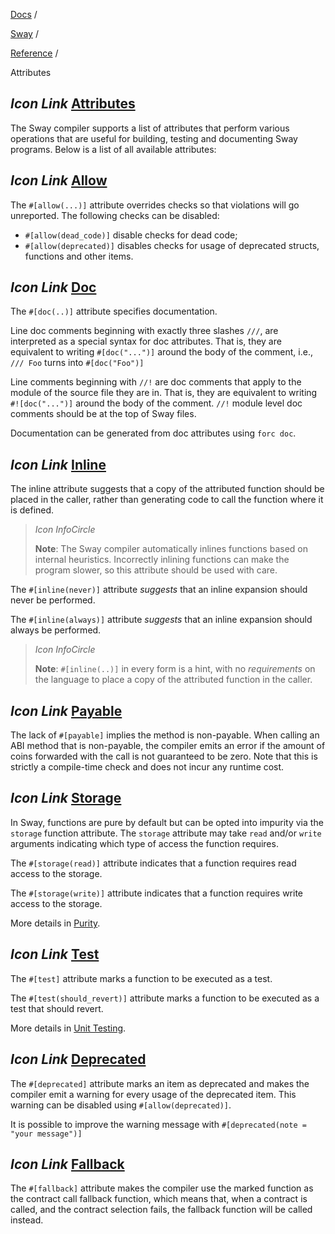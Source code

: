 [Docs](https://docs.fuel.network/) /

[Sway](https://docs.fuel.network/docs/sway/) /

[Reference](https://docs.fuel.network/docs/sway/reference/) /

Attributes

## _Icon Link_ [Attributes](https://docs.fuel.network/docs/sway/reference/attributes/\#attributes)

The Sway compiler supports a list of attributes that perform various operations that are useful for building, testing and documenting Sway programs. Below is a list of all available attributes:

## _Icon Link_ [Allow](https://docs.fuel.network/docs/sway/reference/attributes/\#allow)

The `#[allow(...)]` attribute overrides checks so that violations will go unreported. The following checks can be disabled:

- `#[allow(dead_code)]` disable checks for dead code;
- `#[allow(deprecated)]` disables checks for usage of deprecated structs, functions and other items.

## _Icon Link_ [Doc](https://docs.fuel.network/docs/sway/reference/attributes/\#doc)

The `#[doc(..)]` attribute specifies documentation.

Line doc comments beginning with exactly three slashes `///`, are interpreted as a special syntax for doc attributes. That is, they are equivalent to writing `#[doc("...")]` around the body of the comment, i.e., `/// Foo` turns into `#[doc("Foo")]`

Line comments beginning with `//!` are doc comments that apply to the module of the source file they are in. That is, they are equivalent to writing `#![doc("...")]` around the body of the comment. `//!` module level doc comments should be at the top of Sway files.

Documentation can be generated from doc attributes using `forc doc`.

## _Icon Link_ [Inline](https://docs.fuel.network/docs/sway/reference/attributes/\#inline)

The inline attribute suggests that a copy of the attributed function should be placed in the caller, rather than generating code to call the function where it is defined.

> _Icon InfoCircle_
>
> **Note**: The Sway compiler automatically inlines functions based on internal heuristics. Incorrectly inlining functions can make the program slower, so this attribute should be used with care.

The `#[inline(never)]` attribute _suggests_ that an inline expansion should never be performed.

The `#[inline(always)]` attribute _suggests_ that an inline expansion should always be performed.

> _Icon InfoCircle_
>
> **Note**: `#[inline(..)]` in every form is a hint, with no _requirements_
> on the language to place a copy of the attributed function in the caller.

## _Icon Link_ [Payable](https://docs.fuel.network/docs/sway/reference/attributes/\#payable)

The lack of `#[payable]` implies the method is non-payable. When calling an ABI method that is non-payable, the compiler emits an error if the amount of coins forwarded with the call is not guaranteed to be zero. Note that this is strictly a compile-time check and does not incur any runtime cost.

## _Icon Link_ [Storage](https://docs.fuel.network/docs/sway/reference/attributes/\#storage)

In Sway, functions are pure by default but can be opted into impurity via the `storage` function attribute. The `storage` attribute may take `read` and/or `write` arguments indicating which type of access the function requires.

The `#[storage(read)]` attribute indicates that a function requires read access to the storage.

The `#[storage(write)]` attribute indicates that a function requires write access to the storage.

More details in [Purity](https://docs.fuel.network/docs/sway/blockchain-development/purity/).

## _Icon Link_ [Test](https://docs.fuel.network/docs/sway/reference/attributes/\#test)

The `#[test]` attribute marks a function to be executed as a test.

The `#[test(should_revert)]` attribute marks a function to be executed as a test that should revert.

More details in [Unit Testing](https://docs.fuel.network/docs/sway/testing/unit-testing/).

## _Icon Link_ [Deprecated](https://docs.fuel.network/docs/sway/reference/attributes/\#deprecated)

The `#[deprecated]` attribute marks an item as deprecated and makes the compiler emit a warning for every usage of the deprecated item. This warning can be disabled using `#[allow(deprecated)]`.

It is possible to improve the warning message with `#[deprecated(note = "your message")]`

## _Icon Link_ [Fallback](https://docs.fuel.network/docs/sway/reference/attributes/\#fallback)

The `#[fallback]` attribute makes the compiler use the marked function as the contract call fallback function, which means that, when a contract is called, and the contract selection fails, the fallback function will be called instead.
